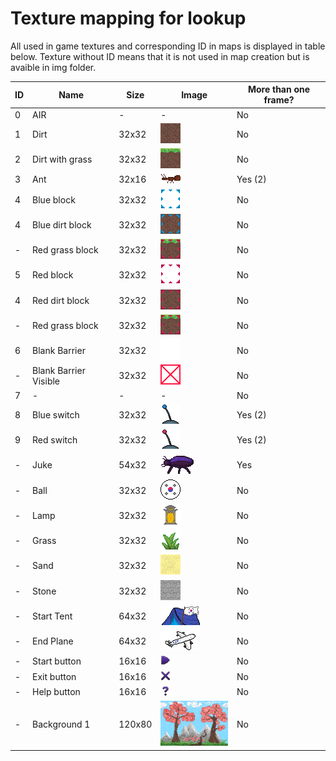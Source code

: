 # Texture mapping for lookup

All used in game textures and corresponding ID in maps is displayed in table below. Texture without ID means that it is not used in map creation but is avaible in img folder.

| ID | Name | Size | Image | More than one frame?|
|-|-|-|-|-|
|0|AIR|-|-| No|
|1|Dirt|32x32| ![image](img/dirt.png)|No|
|2|Dirt with grass|32x32| ![image](img/dirt_with_grass.png)|No|
|3|Ant|32x16| ![image](img/ant0.png)| Yes (2) |
|4|Blue block|32x32| ![image](img/blue/blue_transparent.png)|No|
|4|Blue dirt block|32x32| ![image](img/blue/dirt.png)|No|
|-|Red grass block|32x32| ![image](img/red/dirt_with_grass.png)|No|
|5|Red block|32x32|![image](img/red/red_transparent.png)|No|
|4|Red dirt block|32x32| ![image](img/red/dirt.png)|No|
|-|Red grass block|32x32| ![image](img/red/dirt_with_grass.png)|No|
|6|Blank Barrier|32x32|![image](img/blank.png)|No|
|-|Blank Barrier Visible|32x32|![image](img/blank_visible.png)|No|
|7|-|-|-|No|
|8|Blue switch|32x32|![image](img/blueSwitch0.png)| Yes (2)|
|9|Red switch|32x32|![image](img/redSwitch0.png)| Yes (2)|
|-|Juke|54x32|![image](img/juke0.png)| Yes|
|-|Ball|32x32|![image](img/korea_ball.png)|No|
|-|Lamp|32x32|![image](img/lamp.png)|No|
|-|Grass|32x32|![image](img/grass.png)|No|
|-|Sand|32x32|![image](img/sand.png)|No|
|-|Stone|32x32|![image](img/stone.png)|No|
|-|Start Tent|64x32|![image](img/start_tent.png)|No|
|-|End Plane|64x32|![image](img/end_plane.png)|No|
|-|Start button|16x16|![image](img/button/start.png)|No|
|-|Exit button|16x16|![image](img/button/exit.png)|No|
|-|Help button|16x16|![image](img/button/help.png)|No|
|-|Background 1|120x80|![image](img/background.bmp)|No|

